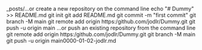 _posts/…or create a new repository on the command line echo "# Dummy" >> README.md git init git add README.md git commit -m "first commit" git branch -M main git remote add origin https:/github.com/jodlr/Dummy.git git push -u origin main                  …or push an existing repository from the command line git remote add origin https:/github.com/jodlr/Dummy.git git branch -M main git push -u origin main0000-01-02-jodlr.md
